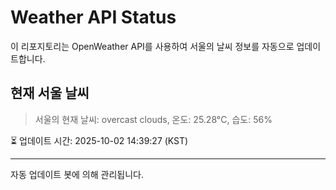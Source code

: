 
# Weather API Status

이 리포지토리는 OpenWeather API를 사용하여 서울의 날씨 정보를 자동으로 업데이트합니다.

## 현재 서울 날씨
> 서울의 현재 날씨: overcast clouds, 온도: 25.28°C, 습도: 56%

⏳ 업데이트 시간: 2025-10-02 14:39:27 (KST)

---
자동 업데이트 봇에 의해 관리됩니다.
